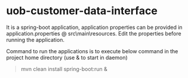 # uob-customer-data-interface
It is a spring-boot application, application properties can be provided in application.properties @ src\main\resources. Edit the properties before running the application. 

Command to run the applications is to execute below command in the project home directory (use & to start in daemon)
>	mvn clean install spring-boot:run &
